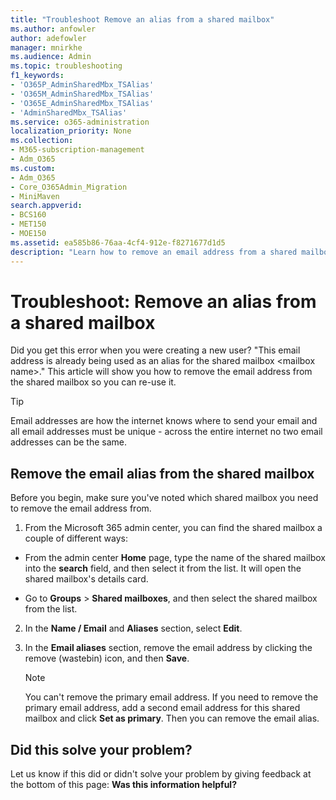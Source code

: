 ```yaml
---
title: "Troubleshoot Remove an alias from a shared mailbox"
ms.author: anfowler
author: adefowler
manager: mnirkhe
ms.audience: Admin
ms.topic: troubleshooting
f1_keywords:
- 'O365P_AdminSharedMbx_TSAlias'
- 'O365M_AdminSharedMbx_TSAlias'
- 'O365E_AdminSharedMbx_TSAlias'
- 'AdminSharedMbx_TSAlias'
ms.service: o365-administration
localization_priority: None
ms.collection: 
- M365-subscription-management 
- Adm_O365
ms.custom:
- Adm_O365
- Core_O365Admin_Migration
- MiniMaven
search.appverid:
- BCS160
- MET150
- MOE150
ms.assetid: ea585b86-76aa-4cf4-912e-f8271677d1d5
description: "Learn how to remove an email address from a shared mailbox in the Microsoft 365 admin center so that you can reuse it."
---
```


# Troubleshoot: Remove an alias from a shared mailbox

Did you get this error when you were creating a new user? "This email address is already being used as an alias for the shared mailbox \<mailbox name>." This article will show you how to remove the email address from the shared mailbox so you can re-use it. 
  
> [!TIP]
> Email addresses are how the internet knows where to send your email and all email addresses must be unique - across the entire internet no two email addresses can be the same. 
  
## Remove the email alias from the shared mailbox

Before you begin, make sure you've noted which shared mailbox you need to remove the email address from.
  
1. From the Microsoft 365 admin center, you can find the shared mailbox a couple of different ways:
    
  - From the admin center **Home** page, type the name of the shared mailbox into the **search** field, and then select it from the list. It will open the shared mailbox's details card. 
    
  - Go to **Groups** \> **Shared mailboxes**, and then select the shared mailbox from the list. 
    
2. In the **Name / Email** and **Aliases** section, select **Edit**.
    
3. In the **Email aliases** section, remove the email address by clicking the remove (wastebin) icon, and then **Save**.
    
    > [!NOTE]
    > You can't remove the primary email address. If you need to remove the primary email address, add a second email address for this shared mailbox and click **Set as primary**. Then you can remove the email alias. 
  
## Did this solve your problem?

Let us know if this did or didn't solve your problem by giving feedback at the bottom of this page: **Was this information helpful?**
  

